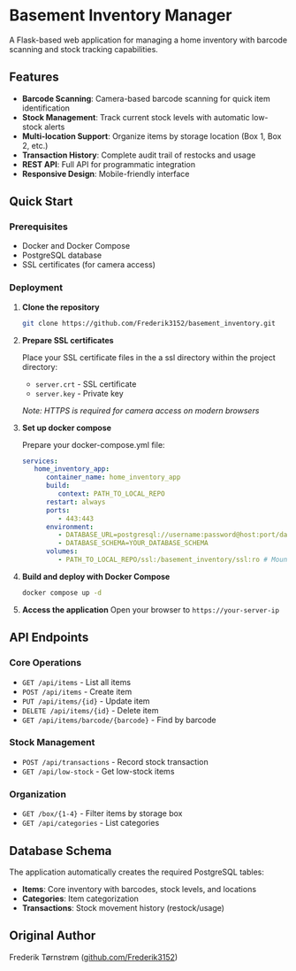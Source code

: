 # Basement Inventory Manager

A Flask-based web application for managing a home inventory with barcode scanning and stock tracking capabilities.

## Features

- **Barcode Scanning**: Camera-based barcode scanning for quick item identification
- **Stock Management**: Track current stock levels with automatic low-stock alerts
- **Multi-location Support**: Organize items by storage location (Box 1, Box 2, etc.)
- **Transaction History**: Complete audit trail of restocks and usage
- **REST API**: Full API for programmatic integration
- **Responsive Design**: Mobile-friendly interface

## Quick Start

### Prerequisites

- Docker and Docker Compose
- PostgreSQL database
- SSL certificates (for camera access)

### Deployment

1. **Clone the repository**
   ```bash
   git clone https://github.com/Frederik3152/basement_inventory.git
   ```


2. **Prepare SSL certificates**
   
   Place your SSL certificate files in the a ssl directory within the project directory:
   - `server.crt` - SSL certificate
   - `server.key` - Private key
   
   *Note: HTTPS is required for camera access on modern browsers*

3. **Set up docker compose**
   
   Prepare your docker-compose.yml file:
   ```yaml
   services:
      home_inventory_app:
         container_name: home_inventory_app
         build:
            context: PATH_TO_LOCAL_REPO
         restart: always
         ports:
            - 443:443
         environment:
            - DATABASE_URL=postgresql://username:password@host:port/database
            - DATABASE_SCHEMA=YOUR_DATABASE_SCHEMA
         volumes:
            - PATH_TO_LOCAL_REPO/ssl:/basement_inventory/ssl:ro # Mounting your ssl certification
   ```

4. **Build and deploy with Docker Compose**
   ```bash
   docker compose up -d
   ```

5. **Access the application**
   Open your browser to `https://your-server-ip`

## API Endpoints

### Core Operations
- `GET /api/items` - List all items
- `POST /api/items` - Create item
- `PUT /api/items/{id}` - Update item
- `DELETE /api/items/{id}` - Delete item
- `GET /api/items/barcode/{barcode}` - Find by barcode

### Stock Management
- `POST /api/transactions` - Record stock transaction
- `GET /api/low-stock` - Get low-stock items

### Organization
- `GET /box/{1-4}` - Filter items by storage box
- `GET /api/categories` - List categories

## Database Schema

The application automatically creates the required PostgreSQL tables:

- **Items**: Core inventory with barcodes, stock levels, and locations
- **Categories**: Item categorization
- **Transactions**: Stock movement history (restock/usage)

## Original Author

Frederik Tørnstrøm ([github.com/Frederik3152](https://github.com/Frederik3152))